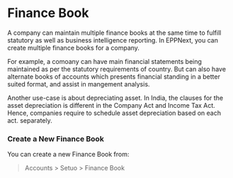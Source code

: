 # Finance Book

A company can maintain multiple finance books at the same time to fulfill statutory as well as business intelligence reporting. In EPPNext, you can create multiple finance books for a company.

For example, a comoany can have main financial statements being maintained as per the statutory requirements of country. But can also have alternate books of accounts which presents financial standing in a better suited format, and assist in mangement analysis.

Another use-case is about depreciating asset. In India, the clauses for the asset depreciation is different in the Company Act and Income Tax Act. Hence, companies require to schedule asset depreciation based on each act. separately.

### Create a New Finance Book

You can create a new Finance Book from:

> Accounts > Setuo > Finance Book

